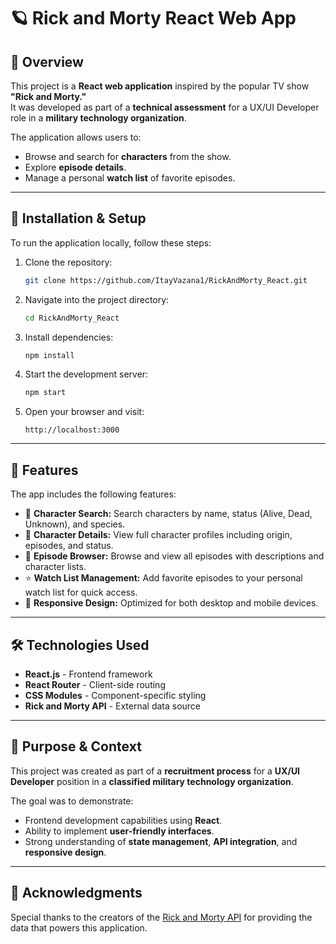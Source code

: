 # 🪐 Rick and Morty React Web App

## 📖 Overview
This project is a **React web application** inspired by the popular TV show **"Rick and Morty."**  
It was developed as part of a **technical assessment** for a UX/UI Developer role in a **military technology organization**.

The application allows users to:
- Browse and search for **characters** from the show.
- Explore **episode details**.
- Manage a personal **watch list** of favorite episodes.

---

## 🚀 Installation & Setup
To run the application locally, follow these steps:

1. Clone the repository:
    ```bash
    git clone https://github.com/ItayVazana1/RickAndMorty_React.git
    ```
2. Navigate into the project directory:
    ```bash
    cd RickAndMorty_React
    ```
3. Install dependencies:
    ```bash
    npm install
    ```
4. Start the development server:
    ```bash
    npm start
    ```
5. Open your browser and visit:
    ```
    http://localhost:3000
    ```

---

## 🎨 Features
The app includes the following features:

- 🔎 **Character Search:** Search characters by name, status (Alive, Dead, Unknown), and species.
- 📄 **Character Details:** View full character profiles including origin, episodes, and status.
- 🎥 **Episode Browser:** Browse and view all episodes with descriptions and character lists.
- ⭐ **Watch List Management:** Add favorite episodes to your personal watch list for quick access.
- 📱 **Responsive Design:** Optimized for both desktop and mobile devices.

---

## 🛠️ Technologies Used
- **React.js** - Frontend framework
- **React Router** - Client-side routing
- **CSS Modules** - Component-specific styling
- **Rick and Morty API** - External data source

---

## 🎯 Purpose & Context
This project was created as part of a **recruitment process** for a **UX/UI Developer** position in a **classified military technology organization**.

The goal was to demonstrate:
- Frontend development capabilities using **React**.
- Ability to implement **user-friendly interfaces**.
- Strong understanding of **state management**, **API integration**, and **responsive design**.

---

## 🙏 Acknowledgments
Special thanks to the creators of the [Rick and Morty API](https://rickandmortyapi.com/) for providing the data that powers this application.
